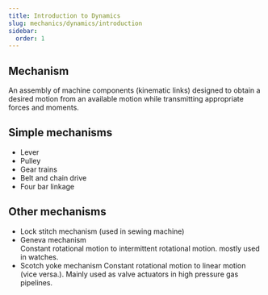 ```yaml
---
title: Introduction to Dynamics
slug: mechanics/dynamics/introduction
sidebar:
  order: 1
---
```


## Mechanism

An assembly of machine components (kinematic links) designed to obtain a desired
motion from an available motion while transmitting appropriate forces and
moments.

## Simple mechanisms

- Lever
- Pulley
- Gear trains
- Belt and chain drive
- Four bar linkage

## Other mechanisms

- Lock stitch mechanism (used in sewing machine)
- Geneva mechanism  
  Constant rotational motion to intermittent rotational motion. mostly used in
  watches.
- Scotch yoke mechanism Constant rotational motion to linear motion (vice
  versa.). Mainly used as valve actuators in high pressure gas pipelines.
